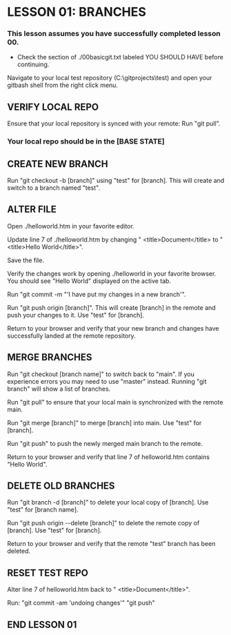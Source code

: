 # LESSON 01: BRANCHES

### This lesson assumes you have successfully completed lesson 00.
- Check the section of ./00basicgit.txt labeled YOU SHOULD HAVE before continuing.

Navigate to your local test repository (C:\gitprojects\test) and open your gitbash shell from the right click menu.

## VERIFY LOCAL REPO

Ensure that your local repository is synced with your remote:
 Run "git pull".

### Your local repo should be in the [BASE STATE]

## CREATE NEW BRANCH

Run "git checkout -b [branch]" using "test" for [branch].
 This will create and switch to a branch named "test".

## ALTER FILE

Open ./helloworld.htm in your favorite editor.

Update line 7 of ./helloworld.htm by changing "  &lt;title>Document&lt;/title> to "  &lt;title>Hello World&lt;/title>".

Save the file.

Verify the changes work by opening ./helloworld in your favorite browser.
 You should see "Hello World" displayed on the active tab.

Run "git commit -m "'I have put my changes in a new branch'".

Run "git push origin [branch]". This will create [branch] in the remote and push your changes to it. Use "test" for [branch].

Return to your browser and verify that your new branch and changes have successfully landed at the remote repository.

## MERGE BRANCHES

Run "git checkout [branch name]" to switch back to "main". If you experience errors you may need to use "master" instead.
 Running "git branch" will show a list of branches.

Run "git pull" to ensure that your local main is synchronized with the remote main.

Run "git merge [branch]" to merge [branch] into main. Use "test" for [branch].

Run "git push" to push the newly merged main branch to the remote.

Return to your browser and verify that line 7 of helloworld.htm contains "Hello World".

## DELETE OLD BRANCHES

Run "git branch -d [branch]" to delete your local copy of [branch]. Use "test" for [branch name].

Run "git push origin --delete [branch]" to delete the remote copy of [branch]. Use "test" for [branch].

Return to your browser and verify that the remote "test" branch has been deleted.

## RESET TEST REPO

Alter line 7 of helloworld.htm back to "  &lt;title>Document&lt;/title>".

Run:
 "git commit -am 'undoing changes'"
 "git push"

## END LESSON 01
